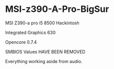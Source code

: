 # MSI-z390-A-Pro-BigSur

MSI Z390-a pro i5 8500 Hackintosh

Integrated Graphics 630

Opencore 0.7.4

SMBIOS Values HAVE BEEN REMOVED

Everything working aside from audio.

